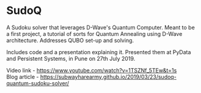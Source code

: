 # SudoQ
A Sudoku solver that leverages D-Wave's Quantum Computer.
Meant to be a first project, a tutorial of sorts for Quantum Annealing using D-Wave architecture. Addresses QUBO set-up and solving.  

Includes code and a presentation explaining it. Presented them at PyData and Persistent Systems, in Pune on 27th July 2019.   

Video link - https://www.youtube.com/watch?v=1TSZNf_5TEw&t=1s  
Blog article - https://subwayharearmy.github.io/2019/03/23/sudoq-quantum-sudoku-solver/  
